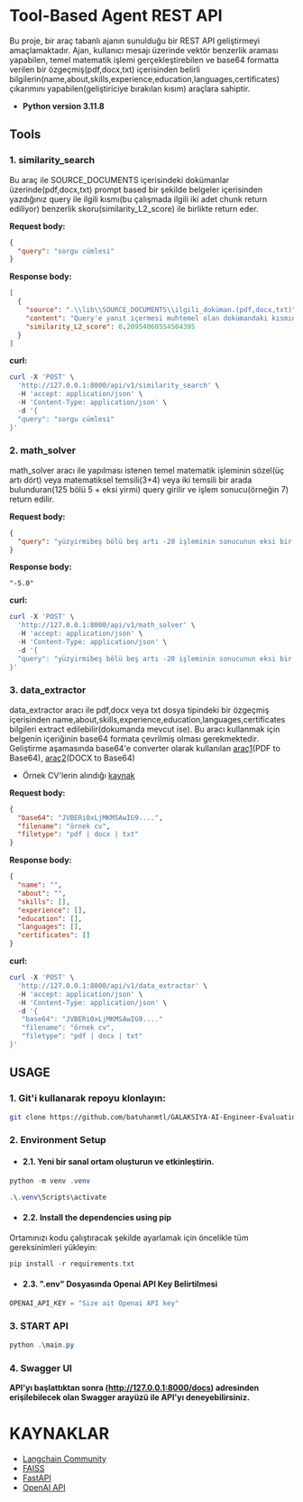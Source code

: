 # Tool-Based Agent REST API

Bu proje, bir araç tabanlı ajanın sunulduğu bir REST API geliştirmeyi amaçlamaktadır. Ajan, kullanıcı mesajı üzerinde vektör benzerlik araması yapabilen, temel matematik işlemi gerçekleştirebilen ve base64 formatta verilen bir özgeçmiş(pdf,docx,txt) içerisinden belirli bilgilerin(name,about,skills,experience,education,languages,certificates) çıkarımını yapabilen(geliştiriciye bırakılan kısım) araçlara sahiptir.

- **Python version 3.11.8**

## Tools

### 1. similarity_search

Bu araç ile SOURCE_DOCUMENTS içerisindeki dokümanlar üzerinde(pdf,docx,txt) prompt based bir şekilde belgeler içerisinden yazdığınız query ile ilgili kısmı(bu çalışmada ilgili iki adet chunk return ediliyor) benzerlik skoru(similarity_L2_score) ile birlikte return eder.

**Request body:**
```json
{
  "query": "sorgu cümlesi"
}
```
	
**Response body:**
```json
[
  {
    "source": ".\\lib\\SOURCE_DOCUMENTS\\ilgili_doküman.(pdf,docx,txt)",
    "content": "Query'e yanıt içermesi muhtemel olan dokümandaki kısmın içeriği",
    "similarity_L2_score": 0.20954060554504395 
  }
]
```
**curl:**

```powershell
curl -X 'POST' \
  'http://127.0.0.1:8000/api/v1/similarity_search' \
  -H 'accept: application/json' \
  -H 'Content-Type: application/json' \
  -d '{
  "query": "sorgu cümlesi"
}'
```


### 2. math_solver
math_solver aracı ile yapılması istenen temel matematik işleminin sözel(üç artı dört) veya matematiksel temsili(3+4) veya iki temsili bir arada bulunduran(125 bölü 5 + eksi yirmi) query girilir ve işlem sonucu(örneğin 7) return edilir.


**Request body:**
```json
{
  "query": "yüzyirmibeş bölü beş artı -20 işleminin sonucunun eksi bir ile çarpımının sonucu nedir? "
}
```

**Response body:**
```
"-5.0"
```
**curl:**

```powershell
curl -X 'POST' \
  'http://127.0.0.1:8000/api/v1/math_solver' \
  -H 'accept: application/json' \
  -H 'Content-Type: application/json' \
  -d '{
  "query": "yüzyirmibeş bölü beş artı -20 işleminin sonucunun eksi bir ile çarpımının sonucu nedir? "
}'
```

### 3. data_extractor

data_extractor aracı ile pdf,docx veya txt dosya tipindeki bir özgeçmiş içerisinden name,about,skills,experience,education,languages,certificates bilgileri extract edilebilir(dokumanda mevcut ise).
Bu aracı kullanmak için belgenin içeriğinin base64 formata çevrilmiş olması gerekmektedir.
Geliştirme aşamasında base64'e converter olarak kullanılan [araç1](https://base64.guru/converter/encode/pdf)(PDF to Base64), [araç2](https://base64.guru/converter/encode/file)(DOCX to Base64)
- Örnek CV'lerin alındığı [kaynak](https://cvlazim.net/dolu-cv-ornekleri-ozgecmisinizi-orneklerle-guclendirin.html)

**Request body:**
```json
{
  "base64": "JVBERi0xLjMKMSAwIG9....",
  "filename": "örnek cv",
  "filetype": "pdf | docx | txt"
}
```
	
**Response body:**
```json
{
  "name": "",
  "about": "",
  "skills": [],
  "experience": [],
  "education": [],
  "languages": [],
  "certificates": []
}
```
**curl:**

```powershell
curl -X 'POST' \
  'http://127.0.0.1:8000/api/v1/data_extractor' \
  -H 'accept: application/json' \
  -H 'Content-Type: application/json' \
  -d '{
   "base64": "JVBERi0xLjMKMSAwIG9...."
   "filename": "örnek cv",
   "filetype": "pdf | docx | txt"
}'
```

## USAGE
### 1. Git'i kullanarak repoyu klonlayın:

```bash
git clone https://github.com/batuhanmtl/GALAKSIYA-AI-Engineer-Evaluation.git
```
### 2. Environment Setup
- #### 2.1. Yeni bir sanal ortam oluşturun ve etkinleştirin.

```powershell
python -m venv .venv

.\.venv\Scripts\activate            
```
- #### 2.2. Install the dependencies using pip

Ortamınızı kodu çalıştıracak şekilde ayarlamak için öncelikle tüm gereksinimleri yükleyin:

```powershell
pip install -r requirements.txt
```
- #### 2.3. ".env" Dosyasında Openai API Key Belirtilmesi
```powershell
OPENAI_API_KEY = "Size ait Openai API key"
```


### 3. START API
 
```powershell
python .\main.py
```

### 4. Swagger UI

**API'yı başlattıktan sonra (http://127.0.0.1:8000/docs) adresinden erişilebilecek olan Swagger arayüzü ile API'yı deneyebilirsiniz.**

# KAYNAKLAR
- [Langchain Community](https://api.python.langchain.com/en/latest/community_api_reference.html)
- [FAISS](https://api.python.langchain.com/en/latest/vectorstores/langchain_community.vectorstores.faiss.FAISS.html) 
- [FastAPI](https://fastapi.tiangolo.com/)
- [OpenAI API](https://platform.openai.com/docs/quickstart?context=python)




